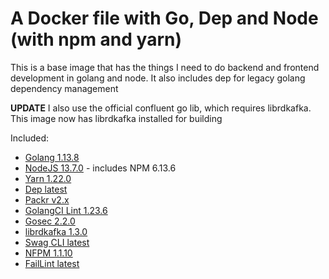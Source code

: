 # A Docker file with Go, Dep and Node (with npm and yarn)

This is a base image that has the things I need to do backend and frontend development in golang and node. It also includes dep for legacy golang dependency management

**UPDATE** I also use the official confluent go lib, which requires librdkafka. This image now has librdkafka installed for building

Included:

- [Golang 1.13.8](https://golang.org/)
- [NodeJS 13.7.0](https://nodejs.org/en/) - includes NPM 6.13.6
- [Yarn 1.22.0](https://yarnpkg.com/)
- [Dep latest](https://github.com/golang/dep)
- [Packr v2.x](https://github.com/gobuffalo/packr)
- [GolangCI Lint 1.23.6](https://github.com/golangci/golangci-lint)
- [Gosec 2.2.0](https://github.com/securego/gosec)
- [librdkafka 1.3.0](https://github.com/edenhill/librdkafka)
- [Swag CLI latest](https://github.com/swaggo/swag)
- [NFPM 1.1.10](https://github.com/goreleaser/nfpm)
- [FailLint latest](https://github.com/fatih/faillint)
